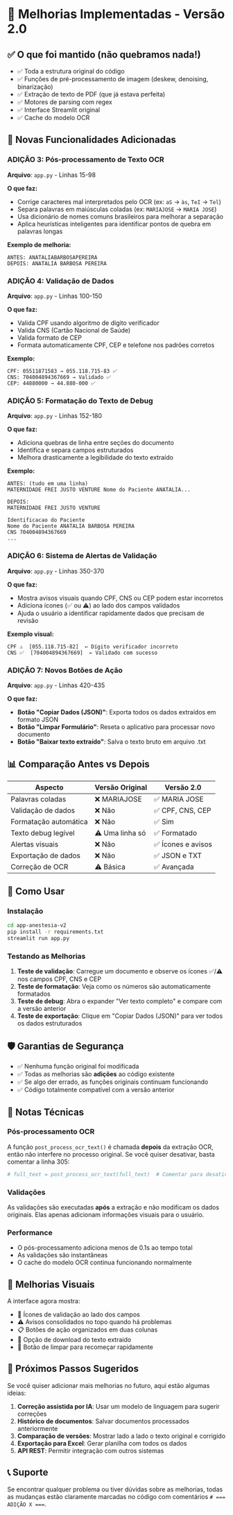 # 🚀 Melhorias Implementadas - Versão 2.0

## ✅ O que foi mantido (não quebramos nada!)

- ✅ Toda a estrutura original do código
- ✅ Funções de pré-processamento de imagem (deskew, denoising, binarização)
- ✅ Extração de texto de PDF (que já estava perfeita)
- ✅ Motores de parsing com regex
- ✅ Interface Streamlit original
- ✅ Cache do modelo OCR

## 🎯 Novas Funcionalidades Adicionadas

### **ADIÇÃO 3: Pós-processamento de Texto OCR**
**Arquivo**: `app.py` - Linhas 15-98

**O que faz:**
- Corrige caracteres mal interpretados pelo OCR (ex: `aS` → `às`, `TeI` → `Tel`)
- Separa palavras em maiúsculas coladas (ex: `MARIAJOSE` → `MARIA JOSE`)
- Usa dicionário de nomes comuns brasileiros para melhorar a separação
- Aplica heurísticas inteligentes para identificar pontos de quebra em palavras longas

**Exemplo de melhoria:**
```
ANTES: ANATALIABARBOSAPEREIRA
DEPOIS: ANATALIA BARBOSA PEREIRA
```

### **ADIÇÃO 4: Validação de Dados**
**Arquivo**: `app.py` - Linhas 100-150

**O que faz:**
- Valida CPF usando algoritmo de dígito verificador
- Valida CNS (Cartão Nacional de Saúde) 
- Valida formato de CEP
- Formata automaticamente CPF, CEP e telefone nos padrões corretos

**Exemplo:**
```
CPF: 05511871583 → 055.118.715-83 ✅
CNS: 704004894367669 → Validado ✅
CEP: 44880000 → 44.880-000 ✅
```

### **ADIÇÃO 5: Formatação do Texto de Debug**
**Arquivo**: `app.py` - Linhas 152-180

**O que faz:**
- Adiciona quebras de linha entre seções do documento
- Identifica e separa campos estruturados
- Melhora drasticamente a legibilidade do texto extraído

**Exemplo:**
```
ANTES: (tudo em uma linha)
MATERNIDADE FREI JUSTO VENTURE Nome do Paciente ANATALIA...

DEPOIS:
MATERNIDADE FREI JUSTO VENTURE

Identificacao do Paciente
Nome do Paciente ANATALIA BARBOSA PEREIRA
CNS 704004894367669
...
```

### **ADIÇÃO 6: Sistema de Alertas de Validação**
**Arquivo**: `app.py` - Linhas 350-370

**O que faz:**
- Mostra avisos visuais quando CPF, CNS ou CEP podem estar incorretos
- Adiciona ícones (✅ ou ⚠️) ao lado dos campos validados
- Ajuda o usuário a identificar rapidamente dados que precisam de revisão

**Exemplo visual:**
```
CPF ⚠️  [055.118.715-82]  ← Dígito verificador incorreto
CNS ✅  [704004894367669]  ← Validado com sucesso
```

### **ADIÇÃO 7: Novos Botões de Ação**
**Arquivo**: `app.py` - Linhas 420-435

**O que faz:**
- **Botão "Copiar Dados (JSON)"**: Exporta todos os dados extraídos em formato JSON
- **Botão "Limpar Formulário"**: Reseta o aplicativo para processar novo documento
- **Botão "Baixar texto extraído"**: Salva o texto bruto em arquivo .txt

## 📊 Comparação Antes vs Depois

| Aspecto | Versão Original | Versão 2.0 |
|---------|----------------|------------|
| Palavras coladas | ❌ MARIAJOSE | ✅ MARIA JOSE |
| Validação de dados | ❌ Não | ✅ CPF, CNS, CEP |
| Formatação automática | ❌ Não | ✅ Sim |
| Texto debug legível | ⚠️ Uma linha só | ✅ Formatado |
| Alertas visuais | ❌ Não | ✅ Ícones e avisos |
| Exportação de dados | ❌ Não | ✅ JSON e TXT |
| Correção de OCR | ⚠️ Básica | ✅ Avançada |

## 🔧 Como Usar

### Instalação
```bash
cd app-anestesia-v2
pip install -r requirements.txt
streamlit run app.py
```

### Testando as Melhorias

1. **Teste de validação**: Carregue um documento e observe os ícones ✅/⚠️ nos campos CPF, CNS e CEP
2. **Teste de formatação**: Veja como os números são automaticamente formatados
3. **Teste de debug**: Abra o expander "Ver texto completo" e compare com a versão anterior
4. **Teste de exportação**: Clique em "Copiar Dados (JSON)" para ver todos os dados estruturados

## 🛡️ Garantias de Segurança

- ✅ Nenhuma função original foi modificada
- ✅ Todas as melhorias são **adições** ao código existente
- ✅ Se algo der errado, as funções originais continuam funcionando
- ✅ Código totalmente compatível com a versão anterior

## 📝 Notas Técnicas

### Pós-processamento OCR
A função `post_process_ocr_text()` é chamada **depois** da extração OCR, então não interfere no processo original. Se você quiser desativar, basta comentar a linha 305:

```python
# full_text = post_process_ocr_text(full_text)  # Comentar para desativar
```

### Validações
As validações são executadas **após** a extração e não modificam os dados originais. Elas apenas adicionam informações visuais para o usuário.

### Performance
- O pós-processamento adiciona menos de 0.1s ao tempo total
- As validações são instantâneas
- O cache do modelo OCR continua funcionando normalmente

## 🎨 Melhorias Visuais

A interface agora mostra:
- 🎯 Ícones de validação ao lado dos campos
- ⚠️ Avisos consolidados no topo quando há problemas
- 📋 Botões de ação organizados em duas colunas
- 💾 Opção de download do texto extraído
- 🔄 Botão de limpar para recomeçar rapidamente

## 🚀 Próximos Passos Sugeridos

Se você quiser adicionar mais melhorias no futuro, aqui estão algumas ideias:

1. **Correção assistida por IA**: Usar um modelo de linguagem para sugerir correções
2. **Histórico de documentos**: Salvar documentos processados anteriormente
3. **Comparação de versões**: Mostrar lado a lado o texto original e corrigido
4. **Exportação para Excel**: Gerar planilha com todos os dados
5. **API REST**: Permitir integração com outros sistemas

## 📞 Suporte

Se encontrar qualquer problema ou tiver dúvidas sobre as melhorias, todas as mudanças estão claramente marcadas no código com comentários `# === ADIÇÃO X ===`.


